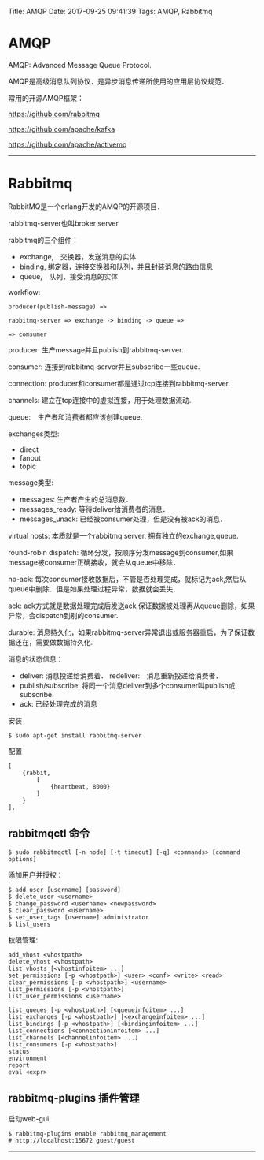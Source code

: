 Title: AMQP
Date: 2017-09-25 09:41:39
Tags: AMQP, Rabbitmq



# AMQP


AMQP: Advanced Message Queue Protocol.

AMQP是高级消息队列协议．是异步消息传递所使用的应用层协议规范．

常用的开源AMQP框架：

<https://github.com/rabbitmq>

<https://github.com/apache/kafka>

<https://github.com/apache/activemq>

***

# Rabbitmq

RabbitMQ是一个erlang开发的AMQP的开源项目．

rabbitmq-server也叫broker server

rabbitmq的三个组件：

* exchange,　交换器，发送消息的实体
* binding, 绑定器，连接交换器和队列，并且封装消息的路由信息
* queue,　队列，接受消息的实体

workflow:

    producer(publish-message) =>

    rabbitmq-server => exchange -> binding -> queue =>

    => comsumer

producer: 生产message并且publish到rabbitmq-server.

consumer: 连接到rabbitmq-server并且subscribe一些queue.

connection: producer和consumer都是通过tcp连接到rabbitmq-server.

channels: 建立在tcp连接中的虚拟连接，用于处理数据流动.

queue:　生产者和消费者都应该创建queue.

exchanges类型:

* direct
* fanout
* topic

message类型:

* messages: 生产者产生的总消息数．
* messages_ready: 等待deliver给消费者的消息．
* messages_unack: 已经被consumer处理，但是没有被ack的消息．

virtual hosts: 本质就是一个rabbitmq server, 拥有独立的exchange,queue.

round-robin dispatch: 循环分发，按顺序分发message到consumer,如果message被consumer正确接收，就会从queue中移除．

no-ack: 每次consumer接收数据后，不管是否处理完成，就标记为ack,然后从queue中删除．但是如果处理过程异常，数据就会丢失．

ack: ack方式就是数据处理完成后发送ack,保证数据被处理再从queue删除，如果异常，会dispatch到别的consumer.

durable: 消息持久化，如果rabbitmq-server异常退出或服务器重启，为了保证数据还在，需要做数据持久化.

消息的状态信息：

* deliver: 消息投递给消费着．
  redeliver:　消息重新投递给消费者．
* publish/subscribe: 将同一个消息deliver到多个consumer叫publish或subscribe.
* ack: 已经处理完成的消息

安装

    $ sudo apt-get install rabbitmq-server

配置

    [
        {rabbit,
            [
                {heartbeat, 8000}
            ]
        }
    ].

## rabbitmqctl 命令

    $ sudo rabbitmqctl [-n node] [-t timeout] [-q] <commands> [command options]

添加用户并授权：

    $ add_user [username] [password]
    $ delete_user <username>
    $ change_password <username> <newpassword>
    $ clear_password <username>
    $ set_user_tags [username] administrator
    $ list_users

权限管理:

    add_vhost <vhostpath>
    delete_vhost <vhostpath>
    list_vhosts [<vhostinfoitem> ...]
    set_permissions [-p <vhostpath>] <user> <conf> <write> <read>
    clear_permissions [-p <vhostpath>] <username>
    list_permissions [-p <vhostpath>]
    list_user_permissions <username>

    list_queues [-p <vhostpath>] [<queueinfoitem> ...]
    list_exchanges [-p <vhostpath>] [<exchangeinfoitem> ...]
    list_bindings [-p <vhostpath>] [<bindinginfoitem> ...]
    list_connections [<connectioninfoitem> ...]
    list_channels [<channelinfoitem> ...]
    list_consumers [-p <vhostpath>]
    status
    environment
    report
    eval <expr>

## rabbitmq-plugins 插件管理

启动web-gui:

    $ rabbitmq-plugins enable rabbitmq_management
    # http://localhost:15672 guest/guest

***


